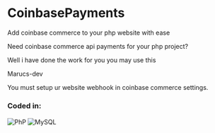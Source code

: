 # CoinbasePayments
 Add coinbase commerce to your php website with ease

Need coinbase commerce api payments for your php project?

Well i have done the work for you you may use this

Marucs-dev

You must setup ur website webhook in coinbase commerce settings.

### Coded in:
<p align="left">
    <img align="center" src="https://img.shields.io/badge/Php-F05032?style=for-the-badge&logo=php&logoColor=white" alt="PhP" />
    <img align="center" src="https://img.shields.io/badge/MySQL-00000F?style=for-the-badge&logo=mysql&logoColor=white" alt="MySQL" />
</p>
